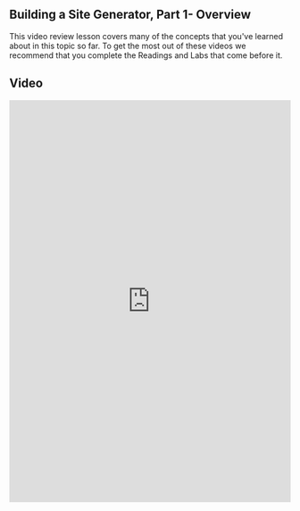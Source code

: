 ## Building a Site Generator, Part 1- Overview

This video review lesson covers many of the concepts that you've learned about in this topic so far. To get the most out of these videos we recommend that you complete the Readings and Labs that come before it. 

## Video
<iframe width="100%" height="720" src="https://www.youtube.com/embed/wXq-Na6mZuk?rel=0&amp;showinfo=0" frameborder="0" allowfullscreen></iframe>


